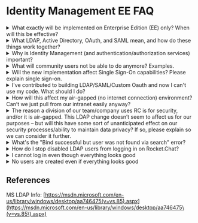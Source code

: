 # Identity Management EE FAQ

<details>

<summary>What exactly will be implemented on Enterprise Edition (EE) only? When will this be effective?</summary>

Rocket.Chat has launched a re-factored set of advanced LDAP features on September 28, 2021. The ability to connect to your LDAP server to sync user names and unique identifiers will remain in the Community Edition together with existing social login features. Selected advanced LDAP features including extended user attribute sync, group/team management, background sync, and SAML integration will be implemented only in the Enterprise edition. This change will enable Rocket.Chat to support ongoing improvements to our suite of identity management solutions while continuing to make our basic LDAP directory synchronization codebase available for use and extension by the Rocket.Chat community.

</details>

<details>

<summary>What LDAP, Active Directory, OAuth, and SAML mean, and how do these things work together?</summary>

These resources mean:

* **Directory service**\
  Directory service is a shared information infrastructure for locating, managing, administering, and organizing everyday items and network resources, which can include volumes, folders, files, printers, users, groups, devices, telephone numbers, and other objects.\
  Eg. Microsoft AD, NetIQ eDirectory, Apache Directory.
* **LDAP**\
  Lightweight Directory Access Protocol is an open, vendor-neutral, industry-standard application protocol for accessing and maintaining distributed directory information services, that allows the sharing of information about users, systems, networks, services, and applications.
* **SAML**\
  Security Assertion Markup Language is an open standard for exchanging authentication and authorization data between parties, in particular, between an identity provider and a service provider.
*   **OAuth**\
    Open Authorization is an open standard for access delegation, commonly used as a way for Internet users to grant websites or applications access to their information on other websites but without giving them the passwords.

    Eg. Google, Facebook, LinkedIn, Twitter.
* **SSO**\
  Single sign-on is an authentication scheme that allows a user to log in with a single ID and password to any of several related, yet independent, software systems.

</details>

<details>

<summary>Why is Identity Management (and authentication/authorization services) important?</summary>

The ability to integrate with your organization’s user directory service is important for keeping your users’ access up to date at all times. For example, when someone joins your organization their Rocket user can be created automatically, and when they leave their user can be promptly deactivated. This becomes more important with scale, the greater the count of users.

</details>

<details>

<summary>What will community users not be able to do anymore? Examples.</summary>

Community users will be able to connect an LDAP service used by their organization to and sync user email, name, and username; use the fallback option and encrypted settings. Basic SAML sync options, and Oauth for all providers (Apple, Dolphin, Drupal, Facebook, GitHub, GitHub, Enterprise, GitLab, Google, Linkedin, Meteor, Nextcloud, Tokenpass, Twitter, WordPress) will continue available in Community Edition.\
\
[View full functionalities](../../setup-and-administer-rocket.chat/identity-management-ee-vs-ce.md)

</details>

<details>

<summary>Will the new implementation affect Single Sign-On capabilities? Please explain single sign-on.</summary>

Single Sign-On (SSO) is an authentication scheme that allows a user to log in with a single ID and password to any of several related, yet independent, software systems. True single sign-on allows the user to log in once and access services without re-entering authentication factors. Workspaces that use social login capabilities (users sign-on via Google, Linked In, etc.) will not be impacted by this change.

</details>

<details>

<summary>I've contributed to building LDAP/SAML/Custom Oauth and now I can't use my code. What should I do?</summary>

We are rewriting the LDAP feature to TypeScript and making improvements on top of it. It's natural that over time parts of the code will be changed. We recognize all portions of our platform had contributions from our community. For those who contributed to LDAP/SAML/Custom Oauth, we will make sure it will not have a negative impact on their operation. Please contact @duda.nogueira on the open server.

</details>

<details>

<summary>How will this affect my air-gapped (no internet connection) environment? Can’t we just pull from our intranet easily anyway?</summary>

If the Rocket.Chat server is air-gapped but integrated with an internal LDAP server, then there is a need to apply for an enterprise edition license to access the complete suite of advanced LDAP/SAML/Oauth features when you upgrade.

</details>

<details>

<summary>The reason a division of our team/company uses RC is for security, and/or it is air-gapped. This LDAP change doesn’t seem to affect us for our purposes – but will this have some sort of unanticipated effect on our security processes/ability to maintain data privacy? If so, please explain so we can consider it further.</summary>

No there will not be ancillary effects.

</details>

<details>

<summary>What's the "Bind successful but user was not found via search" error?</summary>

This error means that the login attempt was successful, but a subsequent search for the user on the LDAP Server returned no results. If you want to disable this search, you can turn off the "Find user after login" setting.

</details>

<details>

<summary>How do I stop disabled LDAP users from logging in on Rocket.Chat?</summary>

You need to use the "Sync User Active State" setting under Advanced Sync, but it is not yet compatible with all LDAP Servers.

</details>

<details>

<summary>I cannot log in even though everything looks good</summary>

If you cannot log in without getting any error messages (the last thing in the log you see is `Attempt to bind <correct dn of user>`), make sure the username of your LDAP account does not match any username of a local account. For example, if you created a local user with a username`joe`, then enable LDAP and try to log in with a username `joe` (who exists on your LDAP server), it will silently fail without any error message in your log simply saying username or password does not match. You cannot log in by`joe,`your LDAP password nor by your local password anymore.

</details>

<details>

<summary>No users are created even if everything looks good</summary>

Every Rocket.Chat user has to have an email. So either the LDAP users need to have an email or you have to set a default domain using the setting "default domain".

</details>

## References

MS LDAP Info: [https://msdn.microsoft.com/en-us/library/windows/desktop/aa746475(v=vs.85).aspx](https://msdn.microsoft.com/en-us/library/windows/desktop/aa746475\(v=vs.85\).aspx)
